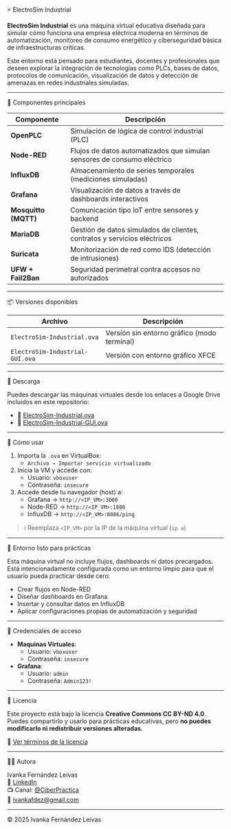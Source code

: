 ⚡ ElectroSim Industrial

**ElectroSim Industrial** es una máquina virtual educativa diseñada para simular cómo funciona una empresa eléctrica moderna en términos de automatización, monitoreo de consumo energético y ciberseguridad básica de infraestructuras críticas.

Este entorno está pensado para estudiantes, docentes y profesionales que deseen explorar la integración de tecnologías como PLCs, bases de datos, protocolos de comunicación, visualización de datos y detección de amenazas en redes industriales simuladas.

---

🧩 Componentes principales

| Componente         | Descripción                                                                 |
|--------------------|------------------------------------------------------------------------------|
| **OpenPLC**         | Simulación de lógica de control industrial (PLC)                            |
| **Node-RED**        | Flujos de datos automatizados que simulan sensores de consumo eléctrico     |
| **InfluxDB**        | Almacenamiento de series temporales (mediciones simuladas)                  |
| **Grafana**         | Visualización de datos a través de dashboards interactivos                  |
| **Mosquitto (MQTT)**| Comunicación tipo IoT entre sensores y backend                              |
| **MariaDB**         | Gestión de datos simulados de clientes, contratos y servicios eléctricos    |
| **Suricata**        | Monitorización de red como IDS (detección de intrusiones)                   |
| **UFW + Fail2Ban**  | Seguridad perimetral contra accesos no autorizados                          |

---

📦 Versiones disponibles

| Archivo                          | Descripción                                       |
|----------------------------------|---------------------------------------------------|
| `ElectroSim-Industrial.ova`      | Versión sin entorno gráfico (modo terminal)       |
| `ElectroSim-Industrial-GUI.ova`  | Versión con entorno gráfico XFCE                  |

---

📁 Descarga

Puedes descargar las máquinas virtuales desde los enlaces a Google Drive incluidos en este repositorio:

- 🔹 [ElectroSim-Industrial.ova](ENLACE_AQUÍ)
- 🔸 [ElectroSim-Industrial-GUI.ova](ENLACE_AQUÍ)

---

🚀 Cómo usar

1. Importa la `.ova` en VirtualBox:
   - `Archivo → Importar servicio virtualizado`
2. Inicia la VM y accede con:
   - Usuario: `vboxuser`
   - Contraseña: `insecure`
3. Accede desde tu navegador (host) a:
   - Grafana → `http://<IP_VM>:3000`
   - Node-RED → `http://<IP_VM>:1880`
   - InfluxDB → `http://<IP_VM>:8086/ping`

> ℹ️ Reemplaza `<IP_VM>` por la IP de la máquina virtual (`ip a`)

---

🧪 Entorno listo para prácticas

Esta máquina virtual no incluye flujos, dashboards ni datos precargados. Está intencionadamente configurada como un entorno limpio para que el usuario pueda practicar desde cero:

- Crear flujos en Node-RED
- Diseñar dashboards en Grafana
- Insertar y consultar datos en InfluxDB
- Aplicar configuraciones propias de automatización y seguridad

---

🔐 Credenciales de acceso

- **Maquinas Virtuales**:
     - Usuario: `vboxuser`  
     - Contraseña: `insecure`
- **Grafana**:  
     - Usuario: `admin`  
     - Contraseña: `Admin123!`

---

📜 Licencia

Este proyecto está bajo la licencia **Creative Commons CC BY-ND 4.0**.  
Puedes compartirlo y usarlo para prácticas educativas, pero **no puedes modificarlo ni redistribuir versiones alteradas**.

🔗 [Ver términos de la licencia](https://creativecommons.org/licenses/by-nd/4.0/)

---

👩‍💻 Autora

Ivanka Fernández Leivas  
💼 [LinkedIn](https://www.linkedin.com/in/ivankafernandez/)  
📺 Canal: [@CiberPractica](https://www.youtube.com/@CiberPractica)  
📧 ivankafdez@gmail.com

---

© 2025 Ivanka Fernández Leivas


